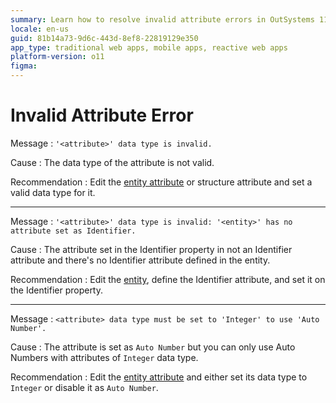 ```yaml
---
summary: Learn how to resolve invalid attribute errors in OutSystems 11 (O11) by setting valid data types and defining identifier attributes.
locale: en-us
guid: 81b14a73-9d6c-443d-8ef8-22819129e350
app_type: traditional web apps, mobile apps, reactive web apps
platform-version: o11
figma:
---
```


# Invalid Attribute Error

Message
:   `'<attribute>' data type is invalid.`

Cause
:   The data type of the attribute is not valid.

Recommendation
:   Edit the [entity attribute](<../../../integration-with-systems/integration-studio/managing-extensions/entity-attribute.md>) or structure attribute and set a valid data type for it.

---

Message
:   `'<attribute>' data type is invalid: '<entity>' has no attribute set as Identifier.`

Cause
:   The attribute set in the Identifier property in not an Identifier attribute and there's no Identifier attribute defined in the entity.

Recommendation
:   Edit the [entity](<../../../integration-with-systems/integration-studio/managing-extensions/entity-define.md>), define the Identifier attribute, and set it on the Identifier property.

---

Message
:   `<attribute> data type must be set to 'Integer' to use 'Auto Number'.`

Cause
:   The attribute is set as `Auto Number` but you can only use Auto Numbers with attributes of `Integer` data type.

Recommendation
:   Edit the [entity attribute](<../../../integration-with-systems/integration-studio/managing-extensions/entity-attribute.md>) and either set its data type to `Integer` or disable it as `Auto Number`.
